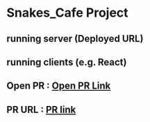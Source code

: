 # Snakes_Cafe Project
## running server (Deployed URL)
## running clients (e.g. React)
## Open PR : [Open PR Link](https://github.com/RazanArmouti/snakes-cafe/compare/lab1?expand=1)
## PR URL : [PR link](https://github.com/RazanArmouti/snakes-cafe/pull/1)